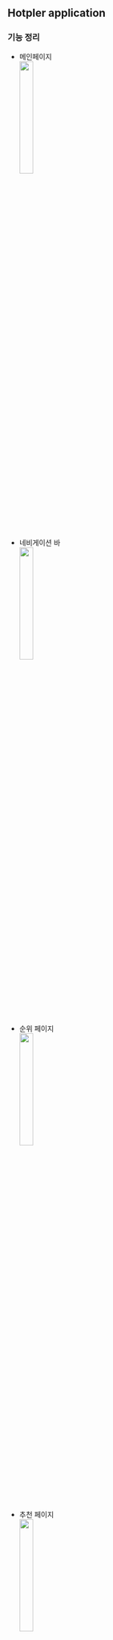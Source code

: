 ## Hotpler application 

### 기능 정리

- 메인페이지  
  <img src="https://user-images.githubusercontent.com/17956765/110787387-99bbaa80-82b0-11eb-8424-be9cd2a9466c.jpg" width="24%" height="24%">


- 네비게이션 바  
  <img src="https://user-images.githubusercontent.com/17956765/110787393-9b856e00-82b0-11eb-8e06-8c45f0ed44ef.jpg" width="24%" height="24%">


- 순위 페이지  
  <img src="https://user-images.githubusercontent.com/17956765/110787395-9b856e00-82b0-11eb-960d-929ae45a83f1.jpg" width="24%" height="24%">

- 추천 페이지  
  <img src="https://user-images.githubusercontent.com/17956765/110787398-9c1e0480-82b0-11eb-97d6-f2881bb83384.jpg" width="24%" height="24%">


- 지도 페이지  
  <img src="https://user-images.githubusercontent.com/17956765/110787389-9a544100-82b0-11eb-9012-145adbd5e496.jpg" width="24%" height="24%"> <img src="https://user-images.githubusercontent.com/17956765/110787390-9a544100-82b0-11eb-884c-40a3ebbcb817.jpg" width="24%" height="24%"> 


- 나의 플레이스 페이지  
  <img src="https://user-images.githubusercontent.com/17956765/110787392-9aecd780-82b0-11eb-9d8f-bc89bc2cb8cd.jpg" width="24%" height="24%">


- 게시판 페이지  
  <img src="https://user-images.githubusercontent.com/17956765/110787403-9cb69b00-82b0-11eb-8d34-02f8a0e9bbed.jpg" width="24%" height="24%">


- 게시판 글 작성  
  <img src="https://user-images.githubusercontent.com/17956765/110787401-9c1e0480-82b0-11eb-89ba-11e98ccb2354.jpg" width="24%" height="24%">


- 게시판 플레이스 필터  
  <img src="https://user-images.githubusercontent.com/17956765/110787383-988a7d80-82b0-11eb-98c1-1ff221adc458.jpg" width="24%" height="24%">
